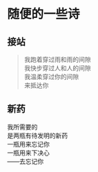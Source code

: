 # 随便的一些诗

## 接站
> 我跑着穿过雨和雨的间隙  
> 我快步穿过人和人的间隙  
> 我温柔穿过你的间隙  
> 来抵达你  

## 新药
我所需要的  
是两瓶有待发明的新药  
一瓶用来忘记你  
一瓶用来下决心  
——去忘记你  